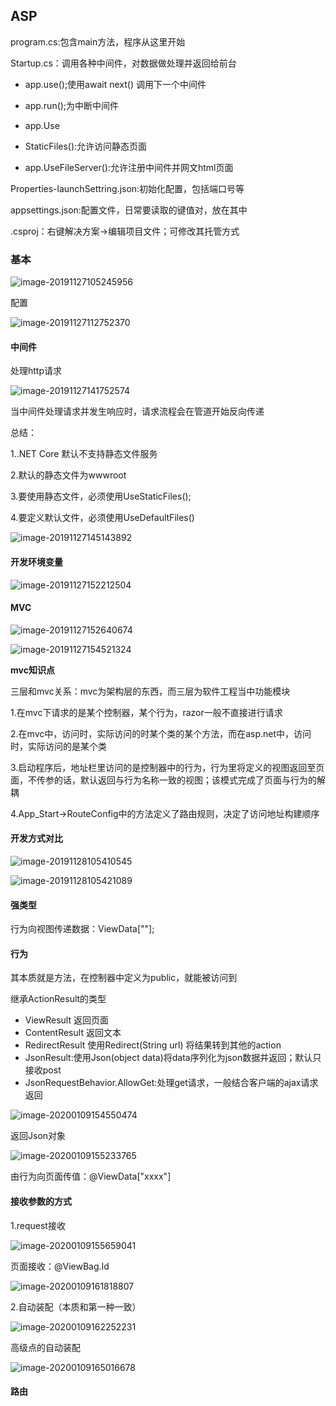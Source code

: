 ## ASP

program.cs:包含main方法，程序从这里开始

Startup.cs：调用各种中间件，对数据做处理并返回给前台

* app.use();使用await next() 调用下一个中间件

* app.run();为中断中间件
* app.Use
* StaticFiles():允许访问静态页面
* app.UseFileServer():允许注册中间件并网文html页面

Properties-launchSettring.json:初始化配置，包括端口号等

appsettings.json:配置文件，日常要读取的键值对，放在其中

.csproj：右键解决方案->编辑项目文件；可修改其托管方式

### 基本

![image-20191127105245956](C:\Users\Administrator\AppData\Roaming\Typora\typora-user-images\image-20191127105245956.png)

配置

![image-20191127112752370](C:\Users\Administrator\AppData\Roaming\Typora\typora-user-images\image-20191127112752370.png)

#### 中间件

处理http请求

![image-20191127141752574](C:\Users\Administrator\AppData\Roaming\Typora\typora-user-images\image-20191127141752574.png)

当中间件处理请求并发生响应时，请求流程会在管道开始反向传递

总结：

1..NET Core 默认不支持静态文件服务

2.默认的静态文件为wwwroot

3.要使用静态文件，必须使用UseStaticFiles();

4.要定义默认文件，必须使用UseDefaultFiles()

![image-20191127145143892](C:\Users\Administrator\AppData\Roaming\Typora\typora-user-images\image-20191127145143892.png)

#### 开发环境变量

![image-20191127152212504](C:\Users\Administrator\AppData\Roaming\Typora\typora-user-images\image-20191127152212504.png)

#### MVC

![image-20191127152640674](C:\Users\Administrator\AppData\Roaming\Typora\typora-user-images\image-20191127152640674.png)

![image-20191127154521324](C:\Users\Administrator\AppData\Roaming\Typora\typora-user-images\image-20191127154521324.png)

**mvc知识点**

三层和mvc关系：mvc为架构层的东西，而三层为软件工程当中功能模块

1.在mvc下请求的是某个控制器，某个行为，razor一般不直接进行请求

2.在mvc中，访问时，实际访问的时某个类的某个方法，而在asp.net中，访问时，实际访问的是某个类

3.启动程序后，地址栏里访问的是控制器中的行为，行为里将定义的视图返回至页面，不传参的话，默认返回与行为名称一致的视图；该模式完成了页面与行为的解耦

4.App_Start->RouteConfig中的方法定义了路由规则，决定了访问地址构建顺序

#### 开发方式对比

![image-20191128105410545](C:\Users\Administrator\AppData\Roaming\Typora\typora-user-images\image-20191128105410545.png)

![image-20191128105421089](C:\Users\Administrator\AppData\Roaming\Typora\typora-user-images\image-20191128105421089.png)

#### 强类型

行为向视图传递数据：ViewData[""];

#### 行为

其本质就是方法，在控制器中定义为public，就能被访问到

继承ActionResult的类型

* ViewResult   返回页面
* ContentResult   返回文本
* RedirectResult   使用Redirect(String url) 将结果转到其他的action
* JsonResult:使用Json(object data)将data序列化为json数据并返回；默认只接收post
* JsonRequestBehavior.AllowGet:处理get请求，一般结合客户端的ajax请求返回

![image-20200109154550474](C:\Users\Administrator\AppData\Roaming\Typora\typora-user-images\image-20200109154550474.png)

返回Json对象

![image-20200109155233765](C:\Users\Administrator\AppData\Roaming\Typora\typora-user-images\image-20200109155233765.png)



由行为向页面传值：@ViewData["xxxx"]

#### 接收参数的方式

1.request接收

![image-20200109155659041](C:\Users\Administrator\AppData\Roaming\Typora\typora-user-images\image-20200109155659041.png)

页面接收：@ViewBag.Id



![image-20200109161818807](C:\Users\Administrator\AppData\Roaming\Typora\typora-user-images\image-20200109161818807.png)

2.自动装配（本质和第一种一致）

![image-20200109162252231](C:\Users\Administrator\AppData\Roaming\Typora\typora-user-images\image-20200109162252231.png)

高级点的自动装配

![image-20200109165016678](C:\Users\Administrator\AppData\Roaming\Typora\typora-user-images\image-20200109165016678.png)

#### 路由

